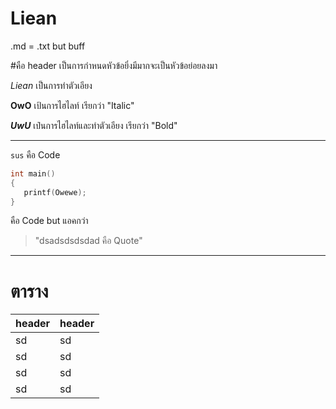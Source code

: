 # Liean

.md = .txt but buff

#คือ header เป็นการกำหนดหัวข้อยิ่งมีมากจะเป็นหัวข้อย่อยลงมา

 *Liean* เป็นการทำตัวเอียง

 **OwO** เป้นการไฮไลท์ เรียกว่า "Italic"

 ***UwU*** เป๋นการไฮไลท์และทำตัวเอียง เรียกว่า "Bold"

--- 

`sus` คือ Code

```Cpp
int main()
{
   printf(Owewe);
}
```
คือ Code but แอคกว่า

>"dsadsdsdsdad คือ Quote"
---

# ตาราง

| header | header |
|--------| ------ |
|  sd    |   sd   |
|  sd    |   sd   |
|  sd    |   sd   |
|  sd    |   sd   |